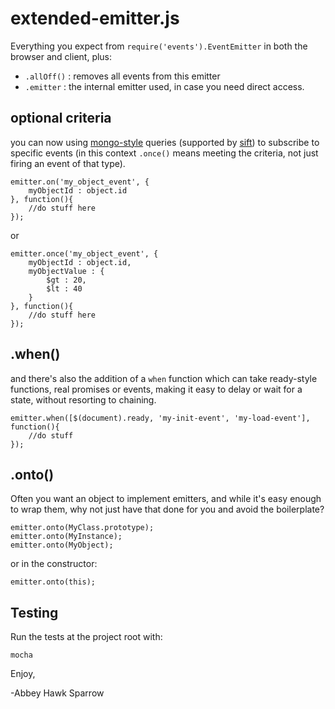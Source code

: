 extended-emitter.js
==============
Everything you expect from `require('events').EventEmitter` in both the browser and client, plus:

- `.allOff()` : removes all events from this emitter
- `.emitter` : the internal emitter used, in case you need direct access.

optional criteria
-----------------
you can now using [mongo-style](https://docs.mongodb.com/manual/reference/operator/query/) queries (supported by [sift](https://www.npmjs.com/package/sift)) to subscribe to specific events (in this context `.once()` means meeting the criteria, not just firing an event of that type).

    emitter.on('my_object_event', {
        myObjectId : object.id
    }, function(){
        //do stuff here
    });
    
or
    
    emitter.once('my_object_event', {
        myObjectId : object.id,
        myObjectValue : {
        	$gt : 20,
        	$lt : 40
        }
    }, function(){
        //do stuff here
    });
    
.when()
-------
    
and there's also the addition of a `when` function which can take ready-style functions, real promises or events, making it easy to delay or wait for a state, without resorting to chaining.

    emitter.when([$(document).ready, 'my-init-event', 'my-load-event'], function(){
    	//do stuff
    });
    
.onto()
-------
Often you want an object to implement emitters, and while it's easy enough to wrap them, why not just have that done for you and avoid the boilerplate?

    emitter.onto(MyClass.prototype);
    emitter.onto(MyInstance);
    emitter.onto(MyObject);
    
or in the constructor:
	
	emitter.onto(this);

Testing
-------

Run the tests at the project root with:

    mocha

Enjoy,

-Abbey Hawk Sparrow